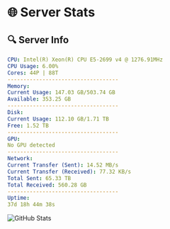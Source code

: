 # 🌐 Server Stats
## 🔍 Server Info
```yaml
CPU: Intel(R) Xeon(R) CPU E5-2699 v4 @ 1276.91MHz
CPU Usage: 6.00%
Cores: 44P | 88T
-----------------------------------
Memory:
Current Usage: 147.03 GB/503.74 GB
Available: 353.25 GB
-----------------------------------
Disk:
Current Usage: 112.10 GB/1.71 TB
Free: 1.52 TB
-----------------------------------
GPU:
No GPU detected
-----------------------------------
Network:
Current Transfer (Sent): 14.52 MB/s
Current Transfer (Received): 77.32 KB/s
Total Sent: 65.33 TB
Total Received: 560.28 GB
-----------------------------------
Uptime:
37d 18h 44m 38s
```
![GitHub Stats](https://img.shields.io/badge/Updated-2025-04-14_16:07:27-blue)